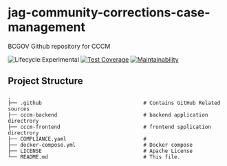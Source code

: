 # jag-community-corrections-case-management
BCGOV Github repository for CCCM

![Lifecycle:Experimental](https://img.shields.io/badge/Lifecycle-Experimental-339999)
[![Test Coverage](https://api.codeclimate.com/v1/badges/a2320cfbbc0d3c23dbbf/test_coverage)](https://codeclimate.com/github/bcgov/jag-community-corrections-case-management/test_coverage)
[![Maintainability](https://api.codeclimate.com/v1/badges/a2320cfbbc0d3c23dbbf/maintainability)](https://codeclimate.com/github/bcgov/jag-community-corrections-case-management/maintainability)

## Project Structure

    .
    ├── .github                                 # Contains GitHub Related sources
    ├── cccm-backend                            # backend application directrory                                               
    ├── cccm-frontend                			# frontend spplication directrory 
    ├── COMPLIANCE.yaml                         #
	├── docker-compose.yml                      # Docker compose 	
    ├── LICENSE                                 # Apache License
    └── README.md                               # This file.
